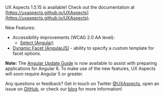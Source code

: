 UX Aspects 1.5.15 is available! Check out the documentation at [https://uxaspects.github.io/UXAspects](https://uxaspects.github.io/UXAspects).

New Features:
* Accessibility improvements (WCAG 2.0 AA level):
    * [Select (Angular)](https://uxaspects.github.io/UXAspects/#/components/select#select)
* [Dynamic Facet (AngularJS)](https://uxaspects.github.io/UXAspects/#/components/facets#dynamic-facets-ng1) - ability to specify a custom template for facet options.

**Note:** The [Angular Update Guide](https://github.com/UXAspects/UXAspects/blob/develop/guides/angular-update-guide.md) is now available to assist with preparing applications for Angular 6. To make use of the new features, UX Aspects will soon require Angular 5 or greater.

Any questions or feedback? Get in touch on Twitter [@UXAspects](https://twitter.com/UXAspects), open an issue on [GitHub](https://github.com/UXAspects/UXAspects/issues), or check our [blog](https://uxaspects.github.io/UXAspects/#/blog) for more information!
